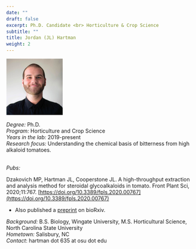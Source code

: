 ```yaml
---
date: ""
draft: false
excerpt: Ph.D. Candidate <br> Horticulture & Crop Science
subtitle: ""
title: Jordan (JL) Hartman
weight: 2
---
```


<p align="left"> 
<img src=featured.png width="30%" alt="photo of jl hartman">
</p>

*Degree:* Ph.D. <br>
*Program:* Horticulture and Crop Science <br>
*Years in the lab:* 2019-present <br>
*Research focus:* Understanding the  chemical basis of bitterness from high alkaloid tomatoes.
<br> <br>

*Pubs:*

Dzakovich MP, Hartman JL, Cooperstone JL. A high-throughput extraction and analysis method for steroidal glycoalkaloids in tomato.  Front Plant Sci, 2020;11:767.  [https://doi.org/10.3389/fpls.2020.00767](https://doi.org/10.3389/fpls.2020.00767) 
- Also published a [preprint](https://doi.org/10.1101/2019.12.23.878223) on bioRxiv.

*Background:* B.S. Biology, Wingate University, M.S. Horticultural Science, North Carolina State University <br>
*Hometown:* Salisbury, NC <br>
*Contact*: hartman dot 635 at osu dot edu